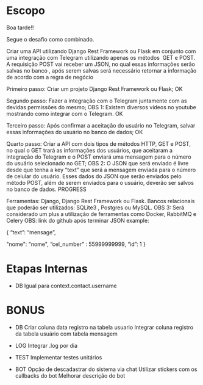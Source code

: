 
# Escopo

Boa tarde!!

Segue o desafio como combinado. 


Criar uma API utilizando Django Rest Framework ou Flask em conjunto com uma integração
com Telegram utilizando apenas os métodos  GET e POST. A requisição POST vai receber um JSON,
no qual essas informações serão salvas no banco , após serem salvas será necessário retornar
a informação de acordo com a regra de negócio


Primeiro passo: Criar um projeto Django Rest Framework ou Flask;
OK



Segundo passo: Fazer a integração com o Telegram juntamente com as devidas permissões do mesmo;
OBS 1: Existem diversos vídeos no youtube mostrando como integrar com o Telegram.
OK



Terceiro passo: Após confirmar a aceitação do usuário no Telegram,
salvar essas informações do usuário no banco de dados;
OK




Quarto passo: Criar a API com dois tipos de métodos HTTP, GET e POST,
no qual o GET trará as informações dos usuários, que aceitaram a integração do Telegram
e o POST enviará uma mensagem para o número do usuário selecionado no GET;
OBS 2: O JSON que será enviado é livre desde que tenha a key “text” que será a
mensagem enviada para o número de celular do usuário. Esses dados do JSON que serão enviados
pelo método POST, além de serem enviados para o usuário, deverão ser salvos no banco de dados.
PROGRESS




Ferramentas: Django, Django Rest Framework ou Flask.
Bancos relacionais que poderão ser utilizados: SQLite3 , Postgres ou MySQL.
OBS 3: Será considerado um plus a utilização de ferramentas como Docker, RabbitMQ e Celery
OBS: link do github após terminar
JSON example:

{
“text”: “mensage”,

"nome": "nome",
“cel_number” : 55999999999,
“id”: 1
}


# Etapas Internas

- DB
Igual para context.contact.username



# BONUS

- DB
Criar coluna data registro na tabela usuario
Integrar coluna registro da tabela usuário com tabela mensagem


- LOG
Integrar .log por dia


- TEST
Implementar testes unitários


- BOT
Opção de descadastrar do sistema via chat
Utilizar stickers com os callbacks do bot
Melhorar descrição do bot
